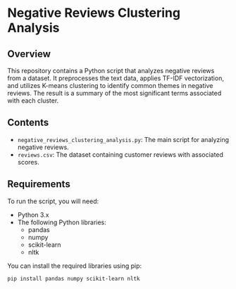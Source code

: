 # Negative Reviews Clustering Analysis

## Overview
This repository contains a Python script that analyzes negative reviews from a dataset. It preprocesses the text data, applies TF-IDF vectorization, and utilizes K-means clustering to identify common themes in negative reviews. The result is a summary of the most significant terms associated with each cluster.

## Contents
- `negative_reviews_clustering_analysis.py`: The main script for analyzing negative reviews.
- `reviews.csv`: The dataset containing customer reviews with associated scores.

## Requirements
To run the script, you will need:
- Python 3.x
- The following Python libraries:
  - pandas
  - numpy
  - scikit-learn
  - nltk

You can install the required libraries using pip:
```bash
pip install pandas numpy scikit-learn nltk
